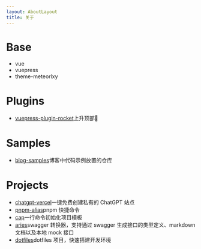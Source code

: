 ```yaml
---
layout: AboutLayout
title: 关于
---
```


# Base
- vue
- vuepress
- theme-meteorlxy

# Plugins
- [vuepress-plugin-rocket](https://github.com/lvqq/vuepress-plugin-rocket)上升顶部🚀

# Samples
- [blog-samples](https://github.com/lvqq/blog-samples)博客中代码示例放置的仓库

# Projects
- [chatgpt-vercel](https://github.com/GPTGenius/chatgpt-vercel)一键免费创建私有的 ChatGPT 站点
- [pnpm-alias](https://github.com/lvqq/pnpm-alias)pnpm 快捷命令
- [cap](https://github.com/lvqq/cap)一行命令初始化项目模板
- [aries](https://github.com/lvqq/aries)swagger 转换器，支持通过 swagger 生成接口的类型定义、markdown 文档以及本地 mock 接口
- [dotfiles](https://github.com/lvqq/dotfiles)dotfiles 项目，快速搭建开发环境

